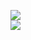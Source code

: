 [![](https://img.shields.io/badge/Made%20With-Github%20Spray-lightgrey.svg?style=for-the-badge&logo=github)](https://github.com/Annihil/github-spray#6497)  
[![](https://i.imgur.com/2DrTn0Z.gif)](https://github.com/Annihil/github-spray)